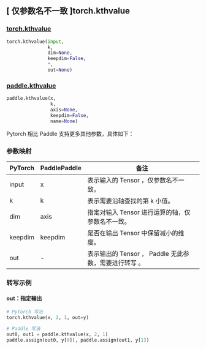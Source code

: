 ## [ 仅参数名不一致 ]torch.kthvalue
### [torch.kthvalue](https://pytorch.org/docs/stable/generated/torch.kthvalue.html?highlight=kthvalue#torch.kthvalue)

```python
torch.kthvalue(input,
               k,
               dim=None,
               keepdim=False,
               *,
               out=None)
```

### [paddle.kthvalue](https://www.paddlepaddle.org.cn/documentation/docs/zh/api/paddle/kthvalue_cn.html)

```python
paddle.kthvalue(x,
                k,
                axis=None,
                keepdim=False,
                name=None)
```

Pytorch 相比 Paddle 支持更多其他参数，具体如下：

### 参数映射
| PyTorch       | PaddlePaddle | 备注                                                   |
| ------------- | ------------ | ------------------------------------------------------ |
| input         | x            | 表示输入的 Tensor ，仅参数名不一致。                   |
| k         | k           | 表示需要沿轴查找的第 k 小值。                   |
| dim         | axis            | 指定对输入 Tensor 进行运算的轴，仅参数名不一致。                   |
| keepdim         | keepdim            | 是否在输出 Tensor 中保留减小的维度。                   |
| out         | -            | 表示输出的 Tensor ， Paddle 无此参数，需要进行转写 。                   |

### 转写示例

#### out：指定输出
```python
# Pytorch 写法
torch.kthvalue(x, 2, 1, out=y)

# Paddle 写法
out0, out1 = paddle.kthvalue(x, 2, 1)
paddle.assign(out0, y[0]), paddle.assign(out1, y[1])
```

